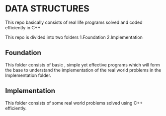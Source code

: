 # DATA STRUCTURES

This repo basically consists of real life programs solved and coded efficiently in C++

This repo is divided into two folders
1.Foundation
2.Implementation

## Foundation

This folder consists of basic , simple yet effective programs which will form the base to understand the implementation of the real world problems in the Implementation folder.

## Implementation

This folder consists of some real world problems solved using C++ efficiently.
